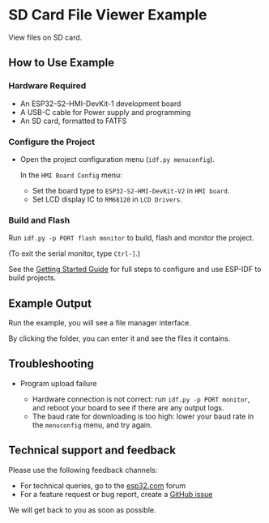 # SD Card File Viewer Example

View files on SD card.

## How to Use Example

### Hardware Required

* An ESP32-S2-HMI-DevKit-1 development board
* A USB-C cable for Power supply and programming
* An SD card, formatted to FATFS

### Configure the Project

* Open the project configuration menu (`idf.py menuconfig`). 

  In the `HMI Board Config` menu:

  * Set the board type to `ESP32-S2-HMI-DevKit-V2` in `HMI board`.
  * Set LCD display IC to `RM68120` in `LCD Drivers`.


### Build and Flash

Run `idf.py -p PORT flash monitor` to build, flash and monitor the project.

(To exit the serial monitor, type ``Ctrl-]``.)

See the [Getting Started Guide](https://docs.espressif.com/projects/esp-idf/en/latest/get-started/index.html) for full steps to configure and use ESP-IDF to build projects.

## Example Output

Run the example, you will see a file manager interface.

By clicking the folder, you can enter it and see the files it contains. 

## Troubleshooting

* Program upload failure

    * Hardware connection is not correct: run `idf.py -p PORT monitor`, and reboot your board to see if there are any output logs.
    * The baud rate for downloading is too high: lower your baud rate in the `menuconfig` menu, and try again.

## Technical support and feedback

Please use the following feedback channels:

* For technical queries, go to the [esp32.com](https://esp32.com/) forum
* For a feature request or bug report, create a [GitHub issue](https://github.com/espressif/esp-idf/issues)

We will get back to you as soon as possible.
